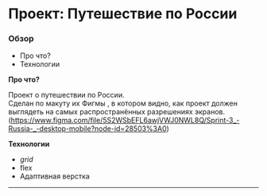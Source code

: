 # Проект: Путешествие по России

### Обзор
* Про что?
* Технологии

**Про что?**

Проект о путешествии по России.  
Сделан по макуту их Фигмы , в котором видно, как проект должен выглядеть на самых распространённых разрешениях экранов.  
(https://www.figma.com/file/5S2WSbEFL6awjVWJ0NWL8Q/Sprint-3_-Russia-_-desktop-mobile?node-id=28503%3A0)

**Технологии**

* _grid_
* flex
* Адаптивная верстка
---

